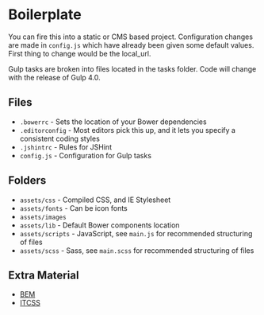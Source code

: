 # Boilerplate

You can fire this into a static or CMS based project. Configuration changes are made in `config.js` which have already been given some default values. First thing to change would be the local_url.

Gulp tasks are broken into files located in the tasks folder. Code will change with the release of Gulp 4.0.

## Files

* `.bowerrc` - Sets the location of your Bower dependencies
* `.editorconfig` - Most editors pick this up, and it lets you specify a consistent coding styles
* `.jshintrc` - Rules for JSHint
* `config.js` - Configuration for Gulp tasks

## Folders

* `assets/css` - Compiled CSS, and IE Stylesheet
* `assets/fonts` - Can be icon fonts
* `assets/images`
* `assets/lib` - Default Bower components location
* `assets/scripts` - JavaScript, see `main.js` for recommended structuring of files
* `assets/scss` - Sass, see `main.scss` for recommended structuring of files

## Extra Material

* [BEM](http://csswizardry.com/2013/01/mindbemding-getting-your-head-round-bem-syntax/)
* [ITCSS](https://www.youtube.com/watch?v=1OKZOV-iLj4)
